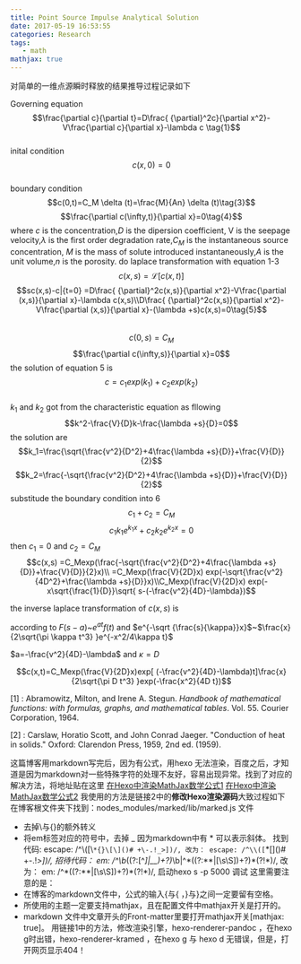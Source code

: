 ```yaml
---
title: Point Source Impulse Analytical Solution
date: 2017-05-19 16:53:55
categories: Research
tags:
   - math
mathjax: true
---
```

对简单的一维点源瞬时释放的结果推导过程记录如下
<!-- more -->
Governing equation
$$\frac{\partial c}{\partial t}=D\frac{ {\partial}^2c}{\partial x^2}-V\frac{\partial c}{\partial x}-\lambda c \tag{1}$$  
inital condition
$$c(x,0)=0\tag{2}$$  
boundary condition
$$c(0,t)=C_M \delta (t)=\frac{M}{An} \delta (t)\tag{3}$$ 
$$\frac{\partial c(\infty,t)}{\partial x}=0\tag{4}$$ 
where $c$ is the concentration,$D$ is the dipersion coefficient, V is the seepage velocity,$\lambda$ is the first order degradation rate,$C_M$ is the instantaneous source concentration, $M$ is the mass of solute introduced instantaneously,$A$ is the unit volume,$n$ is the porosity. 
do laplace transformation with equation 1-3
$$c(x,s)=\mathcal{L}[c(x,t)]$$
$$sc(x,s)-c|{t=0} =D\frac{ {\partial}^2c(x,s)}{\partial x^2}-V\frac{\partial (x,s)}{\partial x}-\lambda c(x,s)\\D\frac{ {\partial}^2c(x,s)}{\partial x^2}-V\frac{\partial (x,s)}{\partial x}-(\lambda +s)c(x,s)=0\tag{5}$$  
$$c(0,s)=C_M$$
$$\frac{\partial c(\infty,s)}{\partial x}=0$$
the solution of  equation 5 is 
$$c=c_1exp(k_1)+c_2exp(k_2)\tag{6}$$  
$k_1$ and $k_2$ got from the characteristic equation as fllowing
$$k^2-\frac{V}{D}k-\frac{\lambda +s}{D}=0$$
the solution are
$$k_1=\frac{\sqrt{\frac{v^2}{D^2}+4\frac{\lambda +s}{D}}+\frac{V}{D}}{2}$$
$$k_2=\frac{-\sqrt{\frac{v^2}{D^2}+4\frac{\lambda +s}{D}}+\frac{V}{D}}{2}$$
substitude the boundary condition into 6
$$c_1 +c_2=C_M$$
$$c_1k_1e^{k_1x}+c_2k_2e^{k_2x}=0$$
then $c_1=0$ and $c_2=C_M$
$$c(x,s) =C_Mexp(\frac{-\sqrt{\frac{v^2}{D^2}+4\frac{\lambda +s}{D}}+\frac{V}{D}}{2}x)\\  =C_Mexp(\frac{V}{2D}x)       exp(-\sqrt{\frac{v^2}{4D^2}+\frac{\lambda +s}{D}}x)\\C_Mexp(\frac{V}{2D}x)       exp(-x\sqrt{\frac{1}{D}}\sqrt{ s-(-\frac{v^2}{4D}-\lambda})$$

the inverse laplace  transformation  of $c(x,s)$ is 

according to $F(s-a)$~$e^{at}f(t)$  and $e^{-\sqrt {\frac{s}{\kappa}}x}$~$\frac{x}{2\sqrt{\pi \kappa t^3} }e^{-x^2/4\kappa t}$

$a=-\frac{v^2}{4D}-\lambda$ and $\kappa =D$

$$c(x,t)=C_Mexp(\frac{V}{2D}x)exp[ (-\frac{v^2}{4D}-\lambda)t]\frac{x}{2\sqrt{\pi D t^3} }exp(-\frac{x^2}{4D t})$$

[1] : Abramowitz, Milton, and Irene A. Stegun. *Handbook of mathematical functions: with formulas, graphs, and mathematical tables*. Vol. 55. Courier Corporation, 1964.

[2] : Carslaw, Horatio Scott, and John Conrad Jaeger. "Conduction of heat in solids." Oxford: Clarendon Press, 1959, 2nd ed. (1959).



这篇博客用markdown写完后，因为有公式，用hexo 无法渲染，百度之后，才知道是因为markdown对一些特殊字符的处理不友好，容易出现异常。找到了对应的解决方法，将地址贴在这里
[在Hexo中渲染MathJax数学公式1](http://www.jianshu.com/p/7ab21c7f0674)
[在Hexo中渲染MathJax数学公式2](https://segmentfault.com/a/1190000007261752)
我使用的方法是链接2中的**修改Hexo渲染源码**大致过程如下
在博客根文件夹下找到：nodes_modules/marked/lib/marked.js 文件
- 去掉\与{}的额外转义
- 将em标签对应的符号中，去掉 _ 因为markdown中有 * 可以表示斜体。
  找到代码:
  escape: /^\\([\\`*{}\[\]()# +\-.!_>])/,
  改为：
  escape: /^\\([`*\[\]()# +\-.!_>])/,
  招待代码：
  em: /^\b_((?:[^_]|__)+?)_\b|^\*((?:\*\*|[\s\S])+?)\*(?!\*)/,
  改为：
  em: /^\*((?:\*\*|[\s\S])+?)\*(?!\*)/,
  启动hexo s -p 5000 调试
  这里需要注意的是：
- 在博客的markdown文件中，公式的输入{与{ ，}与}之间一定要留有空格。
- 所使用的主题一定要支持mathjax，且在配置文件中mathjax开关是打开的。
- markdown 文件中文章开头的Front-matter里要打开mathjax开关[mathjax: true]。
  用链接1中的方法，修改渲染引擎，hexo-renderer-pandoc ，在hexo g时出错，hexo-renderer-kramed ，在hexo g 与 hexo d 无错误，但是，打开网页显示404！

